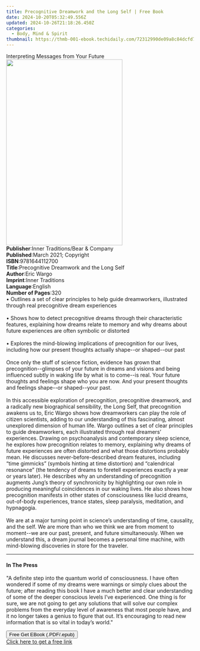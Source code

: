 ```yaml
---
title: Precognitive Dreamwork and the Long Self | Free Book
date: 2024-10-20T05:32:49.556Z
updated: 2024-10-26T21:18:26.450Z
categories:
  - Body, Mind & Spirit
thumbnail: https://thmb-001-ebook.techidaily.com/72312990de09a8c84dcfd72c3ca4760c5f28cb0834f934225c3272ad8c7ec6ed.jpg
---
```

<main id="book-container">
  <div class="flex flex-col">
    <div class="book-brief flex-1 py-6 px-4 sm:p-6 md:py-10 md:px-8">
      <!-- brief-->
      <div class="book-brief-main">Interpreting Messages from Your Future</div>
    </div>
    <div
      class="book-meta-info flex-1 grid gap-4 col-start-1 col-end-3 row-start-1 sm:mb-6 sm:grid-cols-4 lg:gap-6 lg:col-start-2 lg:row-end-6 lg:row-span-6 lg:mb-0"
    >
      <div
        class="book-meta-info-left place-content-center mt-4 p-4 text-sm leading-6 col-start-2 col-span-2 dark:text-slate-400"
      >
        <img
          class="w-full h-500 object-cover rounded-lg sm:h-255 sm:col-span-2 lg:col-span-full"
          src="https://img-001-ebook.techidaily.com/478cb77543fc05990693d861dabfacd05f34aa53fe8c7541e7392a8a73431f7e.jpg"
          alt=""
          width="312"
          height="500"
        />
      </div>
      <div
        class="book-meta-info-right mt-2 col-start-1 row-start-2 col-span-3 self-center"
      >
        <!-- meta data  -->
        <div class="flex flex-col px-4 md:px-8">
          <div class="flex-1">
            <strong>Publisher</strong>:<span class="px-2"
              >Inner Traditions/Bear &amp; Company</span
            >
          </div>
          <div class="flex-1">
            <strong>Published</strong>:<span class="px-2"
              >March 2021; Copyright</span
            >
          </div>
          <div class="flex-1">
            <strong>ISBN</strong>:<span class="px-2">9781644112700</span>
          </div>
          <div class="flex-1">
            <strong>Title</strong>:<span class="px-2"
              >Precognitive Dreamwork and the Long Self</span
            >
          </div>
          <div class="flex-1">
            <strong>Author</strong>:<span class="px-2">Eric Wargo</span>
          </div>
          <div class="flex-1">
            <strong>Imprint</strong>:<span class="px-2">Inner Traditions</span>
          </div>
          <div class="flex-1">
            <strong>Language</strong>:<span class="px-2">English</span>
          </div>
          <div class="flex-1">
            <strong>Number of Pages</strong>:<span class="px-2">320</span>
          </div>
        </div>
      </div>
    </div>
    <div class="book-description flex-1 py-6 px-4 sm:p-6 md:py-10 md:px-8">
      <div class="book-description-main">
        <div accordion-content="" id="description">
          • Outlines a set of clear principles to help guide dreamworkers,
          illustrated through real precognitive dream experiences <br /><br />•
          Shows how to detect precognitive dreams through their characteristic
          features, explaining how dreams relate to memory and why dreams about
          future experiences are often symbolic or distorted <br /><br />•
          Explores the mind-blowing implications of precognition for our lives,
          including how our present thoughts actually shape--or shaped--our past
          <br /><br />Once only the stuff of science fiction, evidence has grown
          that precognition--glimpses of your future in dreams and visions and
          being influenced subtly in waking life by what is to come--is real.
          Your future thoughts and feelings shape who you are now. And your
          present thoughts and feelings shape--or shaped--your past.
          <br /><br />In this accessible exploration of precognition,
          precognitive dreamwork, and a radically new biographical sensibility,
          the Long Self, that precognition awakens us to, Eric Wargo shows how
          dreamworkers can play the role of citizen scientists, adding to our
          understanding of this fascinating, almost unexplored dimension of
          human life. Wargo outlines a set of clear principles to guide
          dreamworkers, each illustrated through real dreamers’ experiences.
          Drawing on psychoanalysis and contemporary sleep science, he explores
          how precognition relates to memory, explaining why dreams of future
          experiences are often distorted and what those distortions probably
          mean. He discusses never-before-described dream features, including
          “time gimmicks” (symbols hinting at time distortion) and “calendrical
          resonance” (the tendency of dreams to foretell experiences exactly a
          year or years later). He describes why an understanding of
          precognition augments Jung’s theory of synchronicity by highlighting
          our own role in producing meaningful coincidences in our waking lives.
          He also shows how precognition manifests in other states of
          consciousness like lucid dreams, out-of-body experiences, trance
          states, sleep paralysis, meditation, and hypnagogia. <br /><br />We
          are at a major turning point in science’s understanding of time,
          causality, and the self. We are more than who we think we are from
          moment to moment--we are our past, present, and future simultaneously.
          When we understand this, a dream journal becomes a personal time
          machine, with mind-blowing discoveries in store for the traveler.
        </div>
        <div class="accordion-fader"></div>
      </div>
    </div>
    <div class="book-excerpts flex-1 py-6 px-4 sm:p-6 md:py-10 md:px-8">
      <!-- excerpts-->
      <div class="book-excerpts-main">
        <hr />
        <h4 class="placeholder placeholder-heading">
          <span>In The Press</span>
        </h4>
        <p>
          "A definite step into the quantum world of consciousness. I have often
          wondered if some of my dreams were warnings or simply clues about the
          future; after reading this book I have a much better and clear
          understanding of some of the deeper conscious levels I’ve experienced.
          One thing is for sure, we are not going to get any solutions that will
          solve our complex problems from the everyday level of awareness that
          most people have, and it no longer takes a genius to figure that out.
          It’s encouraging to read new information that is so vital in today’s
          world."
        </p>
      </div>
    </div>
    <div
      class="book-about-author flex-1 py-6 px-4 sm:p-6 md:py-10 md:px-8"
    ></div>
    <div class="book-free-get flex-1 py-6 px-4 sm:p-6 md:py-10 md:px-8">
      <button
        id="btn-free-get"
        class="bg-blue-500 hover:bg-blue-700 text-white font-bold py-2 px-4 rounded"
      >
        Free Get EBook (.PDF/.epub)
      </button>
      <div id="countdown-display" class="px-2 text-lg mt-2"></div>
      <a
        id="free-link"
        class="hidden bg-blue-500 hover:bg-blue-700 text-white font-bold py-2 px-4 rounded"
        href="https://www.ebooks.com/en-us/book/210133179/precognitive-dreamwork-and-the-long-self/eric-wargo/"
        target="_blank"
        >Click here to get a free link</a
      >
    </div>
    <script>
      let countdownTime = 0;
      let countdownInterval = null;
      document
        .getElementById('btn-free-get')
        .addEventListener('click', startCountdown);
      function startCountdown() {
        countdownTime = new Date().getTime() + 60000 * 3;
        countdownInterval = setInterval(updateCountdown, 1000);
        document.getElementById('btn-free-get').disabled = true;
        document
          .getElementById('btn-free-get')
          .classList.add('bg-gray-500', 'cursor-not-allowed');
      }
      function updateCountdown() {
        let currentTime = new Date().getTime();
        let timeLeft = countdownTime - currentTime;
        let secondsLeft = Math.floor(timeLeft / 1000);
        document.getElementById('countdown-display').innerHTML =
          `Remaining time: ${secondsLeft} seconds.`;
        if (secondsLeft <= 0) {
          clearInterval(countdownInterval);
          document.getElementById('btn-free-get').classList.add('hidden');
          document.getElementById('free-link').classList.remove('hidden');
          document.getElementById('countdown-display').innerHTML = '';
        }
      }
    </script>
  </div>
</main>

<ins class="adsbygoogle"
      style="display:block"
      data-ad-client="ca-pub-7571918770474297"
      data-ad-slot="8358498916"
      data-ad-format="auto"
      data-full-width-responsive="true"></ins>
    